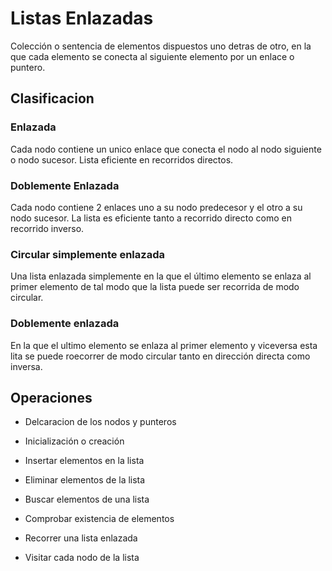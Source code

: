 # Listas Enlazadas

Colección o sentencia de elementos dispuestos uno detras de otro, en la que cada elemento se conecta al siguiente elemento por un enlace o puntero.

## Clasificacion

### Enlazada

Cada nodo contiene un unico enlace que conecta el nodo al nodo siguiente o nodo sucesor. Lista eficiente en recorridos directos.

### Doblemente Enlazada

Cada nodo contiene 2 enlaces uno a su nodo predecesor y el otro a su nodo sucesor. La lista es eficiente tanto a recorrido directo como en recorrido inverso.

### Circular simplemente enlazada

Una lista enlazada simplemente en la que el último elemento se enlaza al primer elemento de tal modo que la lista puede ser recorrida de modo circular.

### Doblemente enlazada

En la que el ultimo elemento se enlaza al primer elemento y viceversa esta lita se puede roecorrer de modo circular tanto en dirección directa como inversa.

## Operaciones

- Delcaracion de los nodos y punteros

- Inicialización o creación

- Insertar elementos en la lista

- Eliminar elementos de la lista

- Buscar elementos de una lista

- Comprobar existencia de elementos

- Recorrer una lista enlazada

- Visitar cada nodo de la lista